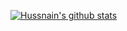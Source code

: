 [![Hussnain's github stats](https://github-readme-stats.vercel.app/api?username=hussnainwithss)](https://github.com/hussnainwithss)

